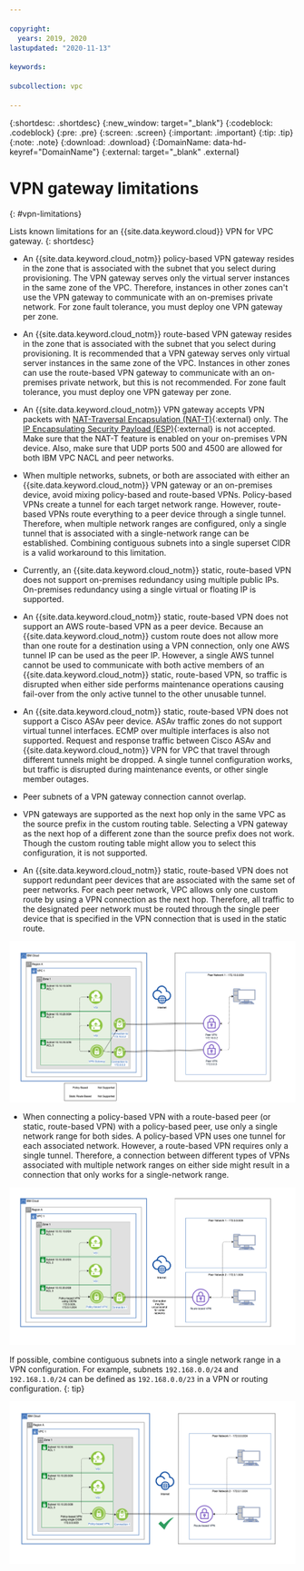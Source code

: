 ```yaml
---

copyright:
  years: 2019, 2020
lastupdated: "2020-11-13"

keywords:

subcollection: vpc

---
```


{:shortdesc: .shortdesc}
{:new_window: target="_blank"}
{:codeblock: .codeblock}
{:pre: .pre}
{:screen: .screen}
{:important: .important}
{:tip: .tip}
{:note: .note}
{:download: .download}
{:DomainName: data-hd-keyref="DomainName"}
{:external: target="_blank" .external}

# VPN gateway limitations
{: #vpn-limitations}

Lists known limitations for an {{site.data.keyword.cloud}} VPN for VPC gateway.
{: shortdesc}

* An {{site.data.keyword.cloud_notm}} policy-based VPN gateway resides in the zone that is associated with the subnet that you select during provisioning. The VPN gateway serves only the virtual server instances in the same zone of the VPC. Therefore, instances in other zones can't use the VPN gateway to communicate with an on-premises private network. For zone fault tolerance, you must deploy one VPN gateway per zone.
* An {{site.data.keyword.cloud_notm}} route-based VPN gateway resides in the zone that is associated with the subnet that you select during provisioning. It is recommended that a VPN gateway serves only virtual server instances in the same zone of the VPC. Instances in other zones can use the route-based VPN gateway to communicate with an on-premises private network, but this is not recommended. For zone fault tolerance, you must deploy one VPN gateway per zone.

* An {{site.data.keyword.cloud_notm}} VPN gateway accepts VPN packets with [NAT-Traversal Encapsulation (NAT-T)](https://tools.ietf.org/html/rfc3947){:external} only. The [IP Encapsulating Security Payload (ESP)](https://tools.ietf.org/html/rfc4303){:external} is not accepted. Make sure that the NAT-T feature is enabled on your on-premises VPN device. Also, make sure that UDP ports 500 and 4500 are allowed for both IBM VPC NACL and peer networks.

* When multiple networks, subnets, or both are associated with either an {{site.data.keyword.cloud_notm}} VPN gateway or an on-premises device, avoid mixing policy-based and route-based VPNs. Policy-based VPNs create a tunnel for each target network range. However, route-based VPNs route everything to a peer device through a single tunnel. Therefore, when multiple network ranges are configured, only a single tunnel that is associated with a single-network range can be established. Combining contiguous subnets into a single superset CIDR is a valid workaround to this limitation.

* Currently, an {{site.data.keyword.cloud_notm}} static, route-based VPN does not support on-premises redundancy using multiple public IPs. On-premises redundancy using a single virtual or floating IP is supported.

* An {{site.data.keyword.cloud_notm}} static, route-based VPN does not support an AWS route-based VPN as a peer device. Because an {{site.data.keyword.cloud_notm}} custom route does not allow more than one route for a destination using a VPN connection, only one AWS tunnel IP can be used as the peer IP. However, a single AWS tunnel cannot be used to communicate with both active members of an {{site.data.keyword.cloud_notm}} static, route-based VPN, so traffic is disrupted when either side performs maintenance operations causing fail-over from the only active tunnel to the other unusable tunnel.

* An {{site.data.keyword.cloud_notm}} static, route-based VPN does not support a Cisco ASAv peer device. ASAv traffic zones do not support virtual tunnel interfaces. ECMP over multiple interfaces is also not supported. Request and response traffic between Cisco ASAv and {{site.data.keyword.cloud_notm}} VPN for VPC that travel through different tunnels might be dropped. A single tunnel configuration works, but traffic is disrupted during maintenance events, or other single member outages.
* Peer subnets of a VPN gateway connection cannot overlap.
* VPN gateways are supported as the next hop only in the same VPC as the source prefix in the custom routing table. Selecting a VPN gateway as the next hop of a different zone than the source prefix does not work. Though the custom routing table might allow you to select this configuration, it is not supported.
* An {{site.data.keyword.cloud_notm}} static, route-based VPN does not support redundant peer devices that are associated with the same set of peer networks. For each peer network, VPC allows only one custom route by using a VPN connection as the next hop. Therefore, all traffic to the designated peer network must be routed through the single peer device that is specified in the VPN connection that is used in the static route.

![Redundant peers use case](images/vpn-redundant-peer.png)

* When connecting a policy-based VPN with a route-based peer (or static, route-based VPN) with a policy-based peer, use only a single network range for both sides. A policy-based VPN uses one tunnel for each associated network. However, a route-based VPN requires only a single tunnel. Therefore, a connection between different types of VPNs associated with multiple network ranges on either side might result in a connection that only works for a single-network range.

![Mixed VPN Types use case](images/vpn-mixed-types.png)

If possible, combine contiguous subnets into a single network range in a VPN configuration. For example, subnets `192.168.0.0/24` and `192.168.1.0/24` can be defined as `192.168.0.0/23` in a VPN or routing configuration.
{: tip}

![Mixed VPN Types Workaround use case](images/vpn-mixed-types-workaround.png)
